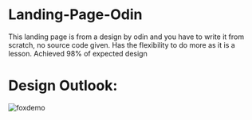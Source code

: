 # Landing-Page-Odin
This landing page is from a design by odin and you have to write it from scratch, no source code given. Has the flexibility to do more as it is a lesson. Achieved 98% of expected design
# Design Outlook:
![foxdemo](https://cdn.statically.io/gh/TheOdinProject/curriculum/main/foundations/html_css/project/odin-project.png)
